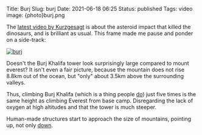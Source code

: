 Title: Burj
Slug: burj
Date: 2021-06-18 06:25
Status: published
Tags: video
image: {photo}burj.png

The [latest video by Kurzgesagt](https://www.youtube.com/watch?v=dFCbJmgeHmA) is 
about the asteroid impact that killed the dinosaurs, and is brilliant as usual.
This frame made me pause and ponder on a side-track:

[![burj]({photo}burj.png "burj")]({static}/pic/burj.png)

Doesn't the Burj Khalifa tower look surprisingly large compared to
mount everest? It isn't even a fair picture, because the mountain
does not rise 8.8km out of the ocean, but "only" about 3.5km above the
surrounding valleys.

Thus, climbing Burj Khalifa (which is a thing people [do](https://en.wikipedia.org/wiki/Burj_Khalifa#Climbing))
just five times is the same height as climbing Everest from base camp. Disregarding the lack of oxygen at high altitudes
and that the tower is much steeper.

Human-made structures start to approach the size of mountains, pointing up,
not only [down](https://en.wikipedia.org/wiki/Bingham_Canyon_Mine).
